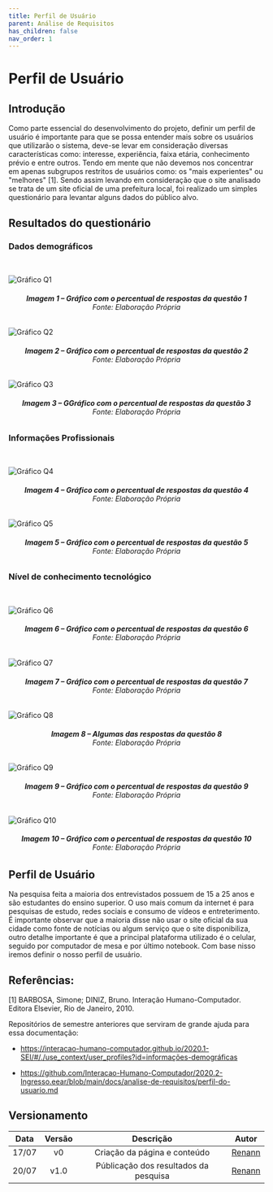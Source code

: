 ```yaml
---
title: Perfil de Usuário
parent: Análise de Requisitos
has_children: false
nav_order: 1
---
```


# Perfil de Usuário 

## Introdução

Como parte essencial do desenvolvimento do projeto, definir um perfil de usuário é importante para que se possa entender mais sobre os usuários que utilizarão o sistema, deve-se levar em consideração diversas características como: interesse, experiência, faixa etária, conhecimento prévio e entre outros. 
Tendo em mente que não devemos nos concentrar em apenas subgrupos restritos de usuários como: os "mais experientes" ou "melhores" [1]. Sendo assim levando em consideração que o site analisado se trata de um site oficial de uma prefeitura local, foi realizado um simples questionário para levantar alguns dados do público alvo.

## Resultados do questionário

### Dados demográficos 
<br>

![Gráfico Q1](../assets/resultadoDeQuestionarioPerfilDeUsuario/Q1.png)
<figcaption align='center'>
 <h6> <b>Imagem 1 – Gráfico com o percentual de respostas da questão 1</b><br>
  Fonte: Elaboração Própria</h6>
</figcaption>

![Gráfico Q2](../assets/resultadoDeQuestionarioPerfilDeUsuario/Q2.jpeg)
<figcaption align='center'>
 <h6> <b>Imagem 2 – Gráfico com o percentual de respostas da questão 2</b><br>
  Fonte: Elaboração Própria</h6>
</figcaption>

![Gráfico Q3](../assets/resultadoDeQuestionarioPerfilDeUsuario/Q3.jpeg)
<figcaption align='center'>
 <h6> <b>Imagem 3 – GGráfico com o percentual de respostas da questão 3</b><br>
  Fonte: Elaboração Própria</h6>
</figcaption>

### Informações Profissionais
<br>

![Gráfico Q4](../assets/resultadoDeQuestionarioPerfilDeUsuario/Q4.jpeg)
<figcaption align='center'>
 <h6> <b>Imagem 4 – Gráfico com o percentual de respostas da questão 4</b><br>
  Fonte: Elaboração Própria</h6>
</figcaption>

![Gráfico Q5](../assets/resultadoDeQuestionarioPerfilDeUsuario/Q5.jpeg)
<figcaption align='center'>
 <h6> <b>Imagem 5 – Gráfico com o percentual de respostas da questão 5</b><br>
  Fonte: Elaboração Própria</h6>
</figcaption>

### Nível de conhecimento tecnológico
<br>

![Gráfico Q6](../assets/resultadoDeQuestionarioPerfilDeUsuario/Q6.jpeg)
<figcaption align='center'>
 <h6> <b>Imagem 6 – Gráfico com o percentual de respostas da questão 6</b><br>
  Fonte: Elaboração Própria</h6>
</figcaption>

![Gráfico Q7](../assets/resultadoDeQuestionarioPerfilDeUsuario/Q7.jpeg)
<figcaption align='center'>
 <h6> <b>Imagem 7 – Gráfico com o percentual de respostas da questão 7</b><br>
  Fonte: Elaboração Própria</h6>
</figcaption>

![Gráfico Q8](../assets/resultadoDeQuestionarioPerfilDeUsuario/Q8.jpeg)
<figcaption align='center'>
 <h6> <b>Imagem 8 – Algumas das respostas da questão 8</b><br>
  Fonte: Elaboração Própria</h6>
</figcaption>

![Gráfico Q9](../assets/resultadoDeQuestionarioPerfilDeUsuario/Q9.jpeg)
<figcaption align='center'>
 <h6> <b>Imagem 9 – Gráfico com o percentual de respostas da questão 9</b><br>
  Fonte: Elaboração Própria</h6>
</figcaption>

![Gráfico Q10](../assets/resultadoDeQuestionarioPerfilDeUsuario/Q10.jpeg)
<figcaption align='center'>
 <h6> <b>Imagem 10 – Gráfico com o percentual de respostas da questão 10</b><br>
  Fonte: Elaboração Própria</h6>
</figcaption>


## Perfil de Usuário

Na pesquisa feita a maioria dos entrevistados possuem de 15 a 25 anos e são estudantes do ensino superior. O uso mais comum da internet é para pesquisas de estudo, redes sociais e consumo de vídeos e entreterimento. É importante observar que a maioria disse não usar o site oficial da sua cidade como fonte de notícias ou algum serviço que o site disponibiliza, outro detalhe importante é que a principal plataforma utilizado é o celular, seguido por computador de mesa e por último notebook. Com base nisso iremos definir o nosso perfil de usuário. 

## Referências:

[1] BARBOSA, Simone; DINIZ, Bruno. Interação Humano-Computador. Editora Elsevier, Rio de Janeiro, 2010.

Repositórios de semestre anteriores que serviram de grande ajuda para essa documentação: 

- https://interacao-humano-computador.github.io/2020.1-SEI/#/./use_context/user_profiles?id=informações-demográficas

- https://github.com/Interacao-Humano-Computador/2020.2-Ingresso.eear/blob/main/docs/analise-de-requisitos/perfil-do-usuario.md

## Versionamento

| Data  | Versão |               Descrição               |                Autor                 |
| :---: | :----: | :-----------------------------------: | :----------------------------------: |
| 17/07 |   v0   |     Criação da página e conteúdo      | [Renann](https://github.com/NyndoND) |
| 20/07 |  v1.0  | Públicação dos resultados da pesquisa | [Renann](https://github.com/NyndoND) |
